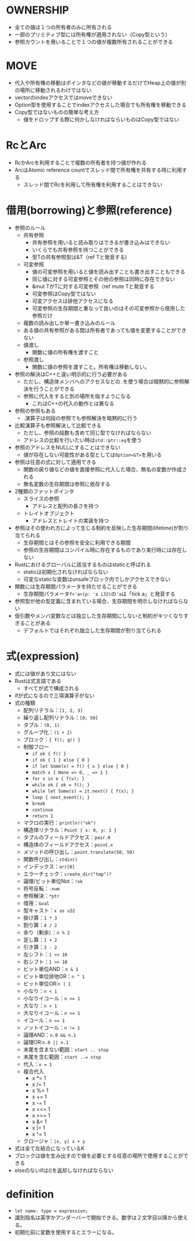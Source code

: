 # OWNERSHIP

- 全ての値は１つの所有者のみに所有される
- 一部のプリミティブ型には所有権が適用されない（Copy型という）
- 参照カウントを用いることで１つの値が複数所有されることができる

# MOVE

- 代入や所有権の移動はポインタなどの値が移動するだけでHeap上の値が別の場所に移動されるわけではない
- vectorのindexアクセスではmoveできない
- Option型を使用することでindexアクセスした場合でも所有権を移動できる
- Copy型ではないものの簡単な考え方
  - 値をドロップする際に何かしなければならいものはCopy型ではない

# RcとArc

- RcかArcを利用することで複数の所有者を持つ値が作れる
- ArcはAtomic reference countでスレッド間で所有権を共有する時に利用する
  - スレッド間でRcを利用して所有権を利用することはできない

# 借用(borrowing)と参照(reference)

- 参照のルール
  - 共有参照
    - 共有参照を用いると読み取りはできるが書き込みはできない
    - いくらでも共有参照を持つことができる
    - 型Tの共有参照型は&T（ref Tと発音する)
  - 可変参照
    - 値の可変参照を用いると値を読み出すことも書き出すこともできる
    - 同じ値に対する可変参照とその他の参照は同時に存在できない
    - &mut TがTに対する可変参照（ref mute Tと発音する
    - 可変参照はCopy型ではない
    - 可変アクセスは排他アクセスになる
    - 可変参照の生存期間と重なって良いのはその可変参照から借用した参照だけ
  - 複数の読み出しか単一書き込みのルール
  - ある値の共有参照がある間は所有者であっても値を変更することができない
  - 値渡し
    - 関数に値の所有権を渡すこと
  - 参照渡し
    - 関数に値の参照を渡すこと。所有権は移動しない。
- 参照の解決はC++と違い明示的に行う必要がある
  - ただし、構造体メンバへのアクセスなどの`.`を使う場合は暗黙的に参照解決を行うことができる
  - 参照に代入をすると別の場所を指すようになる
    - これはC++の代入の動作とは異なる
- 参照の参照もある
  - .演算子は何段の参照でも参照解決を暗黙的に行う
- 比較演算子も参照解決して比較できる
  - ただし、参照の段数も含めて同じ型でなければならない
  - アドレスの比較を行いたい時は`std::ptr::eq`を使う
- 参照のアドレスをNULLにすることはできない
  - 値が存在しない可能性がある型としては`Option<&T>`を用いる
- 参照は任意の式に対して適用できる
  - 関数の戻り値などの値を直接参照に代入した場合、無名の変数が作成される
  - 無名変数の生存期間は参照に依存する
- 2種類のファットポインタ
  - スライスの参照
    - アドレスと配列の長さを持つ
  - トレイトオブジェクト
    - アドレスとトレイトの実装を持つ
- 参照はその使われ方によって生じる制約を反映した生存期間(lifetime)が割り当てられる
  - 生存期間とはその参照を安全に利用できる期間
  - 参照の生存期間はコンパイル時に存在するものであり実行時には存在しない
- Rustにおけるグローバルに該当するものはstaticと呼ばれる
  - staticは初期化されなければならない
  - 可変なstaticな変数はunsafeブロック内でしかアクセスできない
- 関数には生存期間パラメータを持たせることができる
  - 生存期間パラメータ`f<'a>(p: 'a i32)`の`'a`は「tick a」と発音する
- 参照型が他の型定義に含まれている場合、生存期間を明示しなければならない
- 仮引数やメンバ変数などは独立した生存期間にしないと制約がキツくなりすぎることがある
  - デフォルトではそれぞれ独立した生存期間が割り当てられる

# 式(expression)

- 式には値があり文にはない
- Rustは式言語である
  - すべてが式で構成される
- ifが式になるので三項演算子がない
- 式の種類
  - 配列リテラル：`[1, 2, 3]`
  - 繰り返し配列リテラル：`[0; 50]`
  - タプル：`(0, 1)`
  - グループ化：`(1 + 2)`
  - ブロック：`{ f(); g() }`
  - 制御フロー
    - `if ok { f() }`
    - `if ok { 1 } else { 0 }`
    - `if let Some(x) = f() { x } else { 0 }`
    - `match x { None => 0, _ => 1 }`
    - `for v in e { f(v); }`
    - `while ok { ok = f(); }`
    - `while let Some(s) = it.next() { f(x); }`
    - `loop { next_event(); }`
    - `break`
    - `continue`
    - `return 1`
  - マクロの実行：`println!("ok")`
  - 構造体リテラル：`Point { x: 0, y: 1 }`
  - タプルのフィールドアクセス：`pair.0`
  - 構造体のフィールドアクセス：`point.x`
  - メソッドの呼び出し：`point.translate(50, 50)`
  - 関数呼び出し：`stdin()`
  - インデックス：`arr[0]`
  - エラーチェック：`create_dir("tmp")?`
  - 論理/ビット単位Not：`!ok`
  - 符号反転：`-num`
  - 参照解決：`*ptr`
  - 借用：`&val`
  - 型キャスト：`x as u32`
  - 掛け算：`1 * 3`
  - 割り算：`4 / 2`
  - 余り（剰余）：`n % 2`
  - 足し算：`1 + 2`
  - 引き算：`3 - 2`
  - 左シフト：`1 << 10`
  - 右シフト：`1 >> 10`
  - ビット単位AND：`n & 1`
  - ビット単位排他OR：`n ^ 1`
  - ビット単位OR:`n | 1`
  - 小なり：`n < 1`
  - 小なりイコール：`n <= 1`
  - 大なり：`n > 1`
  - 大なりイコール：`n >= 1`
  - イコール：`n == 1`
  - ノットイコール：`n != 1`
  - 論理AND：`n.0 && n.1`
  - 論理OR:`n.0 || n.1`
  - 末尾を含まない範囲：`start .. stop`
  - 末尾を含む範囲：`start ..= stop`
  - 代入：`x = 1`
  - 複合代入
    - x *= 1
    - x /= 1
    - x %= 1
    - x += 1
    - x -= 1
    - x <<= 1
    - x >>= 1
    - x &= 1
    - x |= 1
    - x ^= 1
  - クロージャ：`|x, y| x + y`
- 式は全て左結合になっているK
- ブロックは値を生み出すので値を必要とする任意の場所で使用することができる
- elseのないifは()を返却しなければならない

# definition

- `let name: type = expression;`
- 識別指名は英字かアンダーバーで開始できる。数字は２文字目以降から使える。
- 初期化前に変数を使用するとエラーになる。